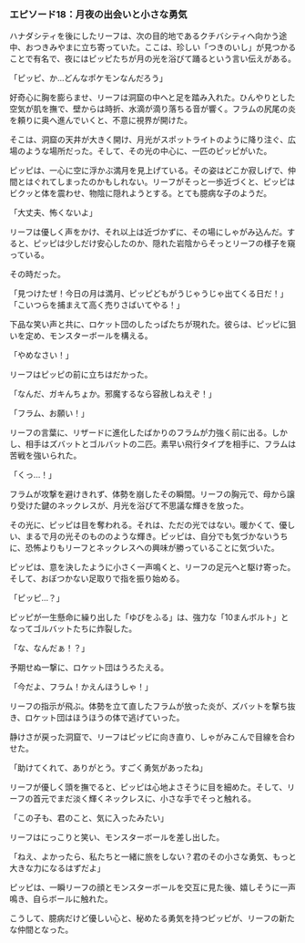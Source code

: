 ### エピソード18：月夜の出会いと小さな勇気

ハナダシティを後にしたリーフは、次の目的地であるクチバシティへ向かう途中、おつきみやまに立ち寄っていた。ここは、珍しい「つきのいし」が見つかることで有名で、夜にはピッピたちが月の光を浴びて踊るという言い伝えがある。

「ピッピ、か…どんなポケモンなんだろう」

好奇心に胸を膨らませ、リーフは洞窟の中へと足を踏み入れた。ひんやりとした空気が肌を撫で、壁からは時折、水滴が滴り落ちる音が響く。フラムの尻尾の炎を頼りに奥へ進んでいくと、不意に視界が開けた。

そこは、洞窟の天井が大きく開け、月光がスポットライトのように降り注ぐ、広場のような場所だった。そして、その光の中心に、一匹のピッピがいた。

ピッピは、一心に空に浮かぶ満月を見上げている。その姿はどこか寂しげで、仲間とはぐれてしまったのかもしれない。リーフがそっと一歩近づくと、ピッピはビクッと体を震わせ、物陰に隠れようとする。とても臆病な子のようだ。

「大丈夫、怖くないよ」

リーフは優しく声をかけ、それ以上は近づかずに、その場にしゃがみ込んだ。すると、ピッピは少しだけ安心したのか、隠れた岩陰からそっとリーフの様子を窺っている。

その時だった。

「見つけたぜ！今日の月は満月、ピッピどもがうじゃうじゃ出てくる日だ！」
「こいつらを捕まえて高く売りさばいてやる！」

下品な笑い声と共に、ロケット団のしたっぱたちが現れた。彼らは、ピッピに狙いを定め、モンスターボールを構える。

「やめなさい！」

リーフはピッピの前に立ちはだかった。

「なんだ、ガキんちょか。邪魔するなら容赦しねえぞ！」

「フラム、お願い！」

リーフの言葉に、リザードに進化したばかりのフラムが力強く前に出る。しかし、相手はズバットとゴルバットの二匹。素早い飛行タイプを相手に、フラムは苦戦を強いられた。

「くっ…！」

フラムが攻撃を避けきれず、体勢を崩したその瞬間。リーフの胸元で、母から譲り受けた鍵のネックレスが、月光を浴びて不思議な輝きを放った。

その光に、ピッピは目を奪われる。それは、ただの光ではない。暖かくて、優しい、まるで月の光そのもののような輝き。ピッピは、自分でも気づかないうちに、恐怖よりもリーフとネックレスへの興味が勝っていることに気づいた。

ピッピは、意を決したように小さく一声鳴くと、リーフの足元へと駆け寄った。そして、おぼつかない足取りで指を振り始める。

「ピッピ…？」

ピッピが一生懸命に繰り出した「ゆびをふる」は、強力な「10まんボルト」となってゴルバットたちに炸裂した。

「な、なんだぁ！？」

予期せぬ一撃に、ロケット団はうろたえる。

「今だよ、フラム！かえんほうしゃ！」

リーフの指示が飛ぶ。体勢を立て直したフラムが放った炎が、ズバットを撃ち抜き、ロケット団はほうほうの体で逃げていった。

静けさが戻った洞窟で、リーフはピッピに向き直り、しゃがみこんで目線を合わせた。

「助けてくれて、ありがとう。すごく勇気があったね」

リーフが優しく頭を撫でると、ピッピは心地よさそうに目を細めた。そして、リーフの首元でまだ淡く輝くネックレスに、小さな手でそっと触れる。

「この子も、君のこと、気に入ったみたい」

リーフはにっこりと笑い、モンスターボールを差し出した。

「ねえ、よかったら、私たちと一緒に旅をしない？君のその小さな勇気、もっと大きな力になるはずだよ」

ピッピは、一瞬リーフの顔とモンスターボールを交互に見た後、嬉しそうに一声鳴き、自らボールに触れた。

こうして、臆病だけど優しい心と、秘めたる勇気を持つピッピが、リーフの新たな仲間となった。